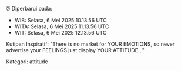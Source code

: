 ⏰ Diperbarui pada:
- WIB: Selasa, 6 Mei 2025 10.13.56 UTC
- WITA: Selasa, 6 Mei 2025 11.13.56 UTC
- WIT: Selasa, 6 Mei 2025 12.13.56 UTC

Kutipan Inspiratif:
"There is no market for YOUR EMOTIONS, so never advertise your FEELINGS just display YOUR ATTITUDE.,."


Kategori: attitude

